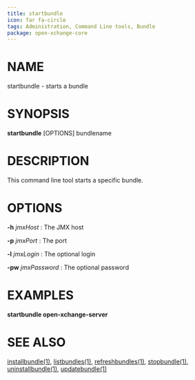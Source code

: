 ```yaml
---
title: startbundle
icon: far fa-circle
tags: Administration, Command Line tools, Bundle
package: open-xchange-core
---
```


# NAME

startbundle - starts a bundle

# SYNOPSIS

**startbundle** [OPTIONS] bundlename


# DESCRIPTION

This command line tool starts a specific bundle.

# OPTIONS

**-h** *jmxHost*
: The JMX host

**-p** *jmxPort*
: The port

**-l** *jmxLogin*
: The optional login
 
**-pw** *jmxPassword*
: The optional password

# EXAMPLES

**startbundle open-xchange-server**


# SEE ALSO

[installbundle(1)](installbundle.html), [listbundles(1)](listbundles.html), [refreshbundles(1)](refreshbundles.html), [stopbundle(1)](stopbundle.html), [uninstallbundle(1)](uninstallbundle.html), [updatebundle(1)](updatebundle.html)